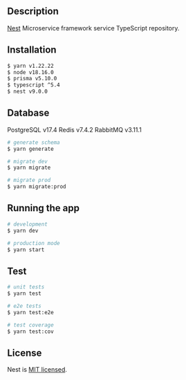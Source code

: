 ## Description

[Nest](https://github.com/nestjs/nest) Microservice framework service TypeScript repository.

## Installation

```bash
$ yarn v1.22.22
$ node v18.16.0
$ prisma v5.10.0
$ typescript ^5.4
$ nest v9.0.0


```

## Database

PostgreSQL v17.4
Redis v7.4.2
RabbitMQ v3.11.1

```bash
# generate schema
$ yarn generate

# migrate dev
$ yarn migrate

# migrate prod
$ yarn migrate:prod
```

## Running the app

```bash
# development
$ yarn dev

# production mode
$ yarn start
```

## Test

```bash
# unit tests
$ yarn test

# e2e tests
$ yarn test:e2e

# test coverage
$ yarn test:cov
```

## License

Nest is [MIT licensed](LICENSE).
